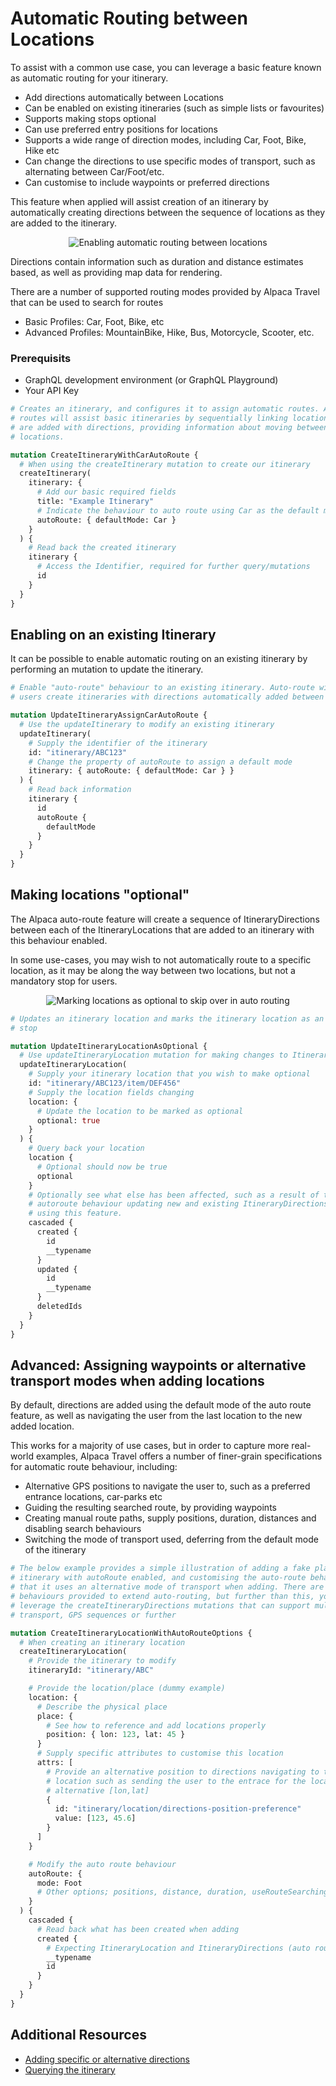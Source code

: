 # Automatic Routing between Locations

To assist with a common use case, you can leverage a basic feature known as
automatic routing for your itinerary.

- Add directions automatically between Locations
- Can be enabled on existing itineraries (such as simple lists or favourites)
- Supports making stops optional
- Can use preferred entry positions for locations
- Supports a wide range of direction modes, including Car, Foot, Bike, Hike etc
- Can change the directions to use specific modes of transport, such as
  alternating between Car/Foot/etc.
- Can customise to include waypoints or preferred directions

This feature when applied will assist creation of an itinerary by automatically
creating directions between the sequence of locations as they are added to the
itinerary.

<p align="center">
  <img src="autorouting.png" alt="Enabling automatic routing between locations">
</p>

Directions contain information such as duration and distance estimates based, as
well as providing map data for rendering.

There are a number of supported routing modes provided by Alpaca Travel that can
be used to search for routes

- Basic Profiles: Car, Foot, Bike, etc
- Advanced Profiles: MountainBike, Hike, Bus, Motorcycle, Scooter, etc.

### Prerequisits

- GraphQL development environment (or GraphQL Playground)
- Your API Key

```graphql
# Creates an itinerary, and configures it to assign automatic routes. Automatic
# routes will assist basic itineraries by sequentially linking locations that
# are added with directions, providing information about moving between these
# locations.

mutation CreateItineraryWithCarAutoRoute {
  # When using the createItinerary mutation to create our itinerary
  createItinerary(
    itinerary: {
      # Add our basic required fields
      title: "Example Itinerary"
      # Indicate the behaviour to auto route using Car as the default mode
      autoRoute: { defaultMode: Car }
    }
  ) {
    # Read back the created itinerary
    itinerary {
      # Access the Identifier, required for further query/mutations
      id
    }
  }
}
```

## Enabling on an existing Itinerary

It can be possible to enable automatic routing on an existing itinerary by
performing an mutation to update the itinerary.

```graphql
# Enable "auto-route" behaviour to an existing itinerary. Auto-route will assist
# users create itineraries with directions automatically added between locations

mutation UpdateItineraryAssignCarAutoRoute {
  # Use the updateItinerary to modify an existing itinerary
  updateItinerary(
    # Supply the identifier of the itinerary
    id: "itinerary/ABC123"
    # Change the property of autoRoute to assign a default mode
    itinerary: { autoRoute: { defaultMode: Car } }
  ) {
    # Read back information
    itinerary {
      id
      autoRoute {
        defaultMode
      }
    }
  }
}
```

## Making locations "optional"

The Alpaca auto-route feature will create a sequence of ItineraryDirections
between each of the ItineraryLocations that are added to an itinerary with this
behaviour enabled.

In some use-cases, you may wish to not automatically route to a specific
location, as it may be along the way between two locations, but not a mandatory
stop for users.

<p align="center">
  <img src="optional-locations.png" alt="Marking locations as optional to skip over in auto routing">
</p>

```graphql
# Updates an itinerary location and marks the itinerary location as an optional
# stop

mutation UpdateItineraryLocationAsOptional {
  # Use updateItineraryLocation mutation for making changes to ItineraryLocation
  updateItineraryLocation(
    # Supply your itinerary location that you wish to make optional
    id: "itinerary/ABC123/item/DEF456"
    # Supply the location fields changing
    location: {
      # Update the location to be marked as optional
      optional: true
    }
  ) {
    # Query back your location
    location {
      # Optional should now be true
      optional
    }
    # Optionally see what else has been affected, such as a result of the
    # autoroute behaviour updating new and existing ItineraryDirections when
    # using this feature.
    cascaded {
      created {
        id
        __typename
      }
      updated {
        id
        __typename
      }
      deletedIds
    }
  }
}
```

## Advanced: Assigning waypoints or alternative transport modes when adding locations

By default, directions are added using the default mode of the auto route
feature, as well as navigating the user from the last location to the new added
location.

This works for a majority of use cases, but in order to capture more real-world
examples, Alpaca Travel offers a number of finer-grain specifications for
automatic route behaviour, including:

- Alternative GPS positions to navigate the user to, such as a preferred
  entrance locations, car-parks etc
- Guiding the resulting searched route, by providing waypoints
- Creating manual route paths, supply positions, duration, distances and
  disabling search behaviours
- Switching the mode of transport used, deferring from the default mode of the
  itinerary

```graphql
# The below example provides a simple illustration of adding a fake place to an
# itinerary with autoRoute enabled, and customising the auto-route behaviour so
# that it uses an alternative mode of transport when adding. There are further
# behaviours provided to extend auto-routing, but further than this, you can
# leverage the createItineraryDirections mutations that can support multi-modal
# transport, GPS sequences or further

mutation CreateItineraryLocationWithAutoRouteOptions {
  # When creating an itinerary location
  createItineraryLocation(
    # Provide the itinerary to modify
    itineraryId: "itinerary/ABC"

    # Provide the location/place (dummy example)
    location: {
      # Describe the physical place
      place: {
        # See how to reference and add locations properly
        position: { lon: 123, lat: 45 }
      }
      # Supply specific attributes to customise this location
      attrs: [
        # Provide an alternative position to directions navigating to this
        # location such as sending the user to the entrace for the location, or
        # alternative [lon,lat]
        {
          id: "itinerary/location/directions-position-preference"
          value: [123, 45.6]
        }
      ]
    }

    # Modify the auto route behaviour
    autoRoute: {
      mode: Foot
      # Other options; positions, distance, duration, useRouteSearching...
    }
  ) {
    cascaded {
      # Read back what has been created when adding
      created {
        # Expecting ItineraryLocation and ItineraryDirections (auto route)
        __typename
        id
      }
    }
  }
}
```

## Additional Resources

- [Adding specific or alternative directions](/topics/itinerary/Adding%20Directions/README.md)
- [Querying the itinerary](/topics/itinerary/Querying%20an%20Itinerary/README.md)

